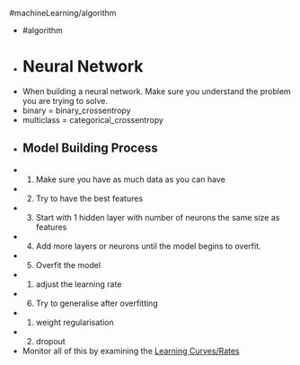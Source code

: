 #machineLearning/algorithm

- #algorithm
- # Neural Network
- When building a neural network. Make sure you understand the problem you are trying to solve.
- binary = binary_crossentropy
- multiclass = categorical_crossentropy
- ## Model Building Process
- 1. Make sure you have as much data as you can have
- 2. Try to have the best features
- 3. Start with 1 hidden layer with number of neurons the same size as features
- 4. Add more layers or neurons until the model begins to overfit.
- 5. Overfit the model
- 1. adjust the learning rate
- 6. Try to generalise after overfitting
- 1. weight regularisation
- 2. dropout
- Monitor all of this by examining the [Learning Curves/Rates](📖%20Learning%20CurvesRates.md)
